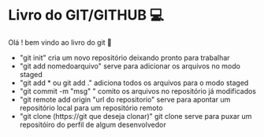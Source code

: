 # Livro do GIT/GITHUB :computer: #

Olá ! bem vindo ao livro do git :wave:

- "git init"  cria um novo repositório deixando pronto para trabalhar
- "git add nomedoarquivo" serve para adicionar os arquivos no modo staged
- "git add * ou git add ." adiciona todos os arquivos para o modo staged
- "git commit -m "msg" " comito os arquivos no repositório já modificados
- "git remote add origin "url do repositorio" serve para apontar um repositório local para um repositório remoto 
- "git clone (https://git que deseja clonar)" git clone serve para puxar um repositóiro do perfil de algum desenvolvedor
